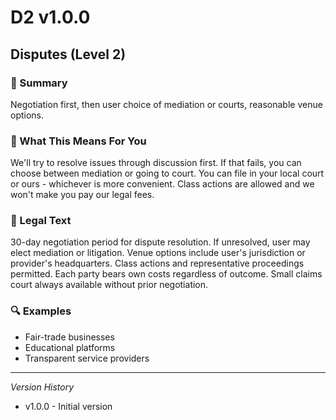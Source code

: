 # D2 v1.0.0

## Disputes (Level 2)

### 📌 Summary
Negotiation first, then user choice of mediation or courts, reasonable venue options.

### 👤 What This Means For You
We'll try to resolve issues through discussion first. If that fails, you can choose between mediation or going to court. You can file in your local court or ours - whichever is more convenient. Class actions are allowed and we won't make you pay our legal fees.

### 📜 Legal Text
30-day negotiation period for dispute resolution. If unresolved, user may elect mediation or litigation. Venue options include user's jurisdiction or provider's headquarters. Class actions and representative proceedings permitted. Each party bears own costs regardless of outcome. Small claims court always available without prior negotiation.

### 🔍 Examples
- Fair-trade businesses
- Educational platforms
- Transparent service providers

---
*Version History*
- v1.0.0 - Initial version